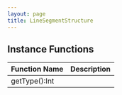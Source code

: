 ```yaml
---
layout: page
title: LineSegmentStructure
---
```


## Instance Functions

| Function Name | Description |
| --------------- | ------------- |
| getType():Int |  |


